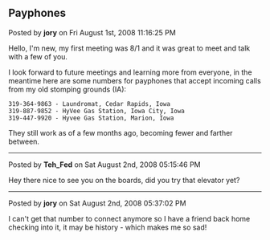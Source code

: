 ## Payphones
Posted by **jory** on Fri August 1st, 2008 11:16:25 PM

Hello, I'm new, my first meeting was 8/1 and it was great to meet and talk with
a few of you.

I look forward to future meetings and learning more from everyone, in the
meantime here are some numbers for payphones that accept incoming calls from my
old stomping grounds (IA):

    319-364-9863 - Laundromat, Cedar Rapids, Iowa
    319-887-9852 - HyVee Gas Station, Iowa City, Iowa
    319-447-9920 - Hyvee Gas Station, Marion, Iowa

They still work as of a few months ago, becoming fewer and farther between.

--------------------------------------------------------------------------------

Posted by **Teh_Fed** on Sat August 2nd, 2008 05:15:46 PM

Hey there nice to see you on the boards, did you try that elevator yet?

--------------------------------------------------------------------------------

Posted by **jory** on Sat August 2nd, 2008 05:37:02 PM

I can't get that number to connect anymore so I have a friend back home checking
into it, it may be history - which makes me so sad!
